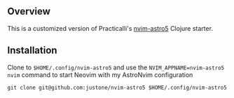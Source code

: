 ## Overview

This is a customized version of Practicalli's [nvim-astro5](https://github.com/practicalli/nvim-astro5) Clojure starter.


## Installation

Clone to `$HOME/.config/nvim-astro5` and use the `NVIM_APPNAME=nvim-astro5 nvim` command to start Neovim with my AstroNvim configuration

```shell
git clone git@github.com:justone/nvim-astro5 $HOME/.config/nvim-astro5
```
